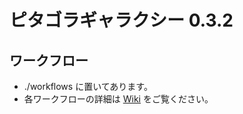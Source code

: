 # ピタゴラギャラクシー 0.3.2

## ワークフロー

* ./workflows に置いてあります。
* 各ワークフローの詳細は [Wiki](http://wiki.pitagora-galaxy.org/wiki/index.php/Workflows) をご覧ください。
